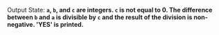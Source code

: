 Output State: **`a`, `b`, and `c` are integers. `c` is not equal to 0. The difference between `b` and `a` is divisible by `c` and the result of the division is non-negative. 'YES' is printed.**